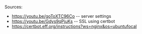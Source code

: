 Sources:
* https://youtu.be/goToXTC96Co -- server settings
* https://youtu.be/Gdys9qPjuKs -- SSL using certbot 
* https://certbot.eff.org/instructions?ws=nginx&os=ubuntufocal 